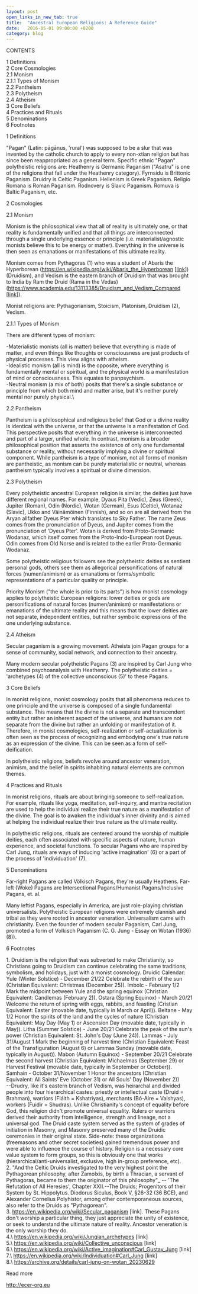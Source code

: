 ```yaml
---
layout: post
open_links_in_new_tab: true
title:  "Ancestral European Religions: A Reference Guide"
date:   2016-05-01 09:00:00 +0200
category: blog
---
```


CONTENTS

1 Definitions\
2 Core Cosmologies \
2.1 Monism\
2.1.1 Types of Monism \
2.2 Pantheism \
2.3 Polytheism \
2.4 Atheism \
3 Core Beliefs \
4 Practices and Rituals \
5 Denominations \
6 Footnotes

1 Definitions

"Pagan" (Latin: pāgānus, 'rural') was supposed to be a slur that was invented by the catholic church to apply to every non-xtian religion but has since been reappropriated as a general term. Specific ethnic "Pagan" polytheistic religions are: Heathenry is Germanic Paganism ("Asatru" is one of the religions that fall under the Heathenry category). Fyrnsidu is Brittonic Paganism. Druidry is Celtic Paganism. Hellenism is Greek Paganism. Religio Romana is Roman Paganism. Rodnovery is Slavic Paganism. Romuva is Baltic Paganism, etc. 

2 Cosmologies

2.1 Monism

Monism is the philosophical view that all of reality is ultimately one, or that reality is fundamentally unified and that all things are interconnected through a single underlying essence or principle (i.e. materialist/agnostic monists believe this to be energy or matter). Everything in the universe is then seen as emanations or manifestations of this ultimate reality.

Monism comes from Pythagoras (1) who was a student of Abaris the Hyperborean (https://en.wikipedia.org/wiki/Abaris_the_Hyperborean \[[link](https://en.wikipedia.org/wiki/Abaris_the_Hyperborean)\]) (Druidism), and Vedism is the eastern branch of Druidism that was brought to India by Ram the Druid (Rama in the Vedas) (https://www.academia.edu/13113385/Druidism_and_Vedism_Compared \[[link](https://www.academia.edu/13113385/Druidism_and_Vedism_Compared)\]).

Monist religions are: Pythagorianism, Stoicism, Platonism, Druidism (2), Vedism.

2.1.1 Types of Monism 

There are different types of monism: 

-Materialistic monists (all is matter) believe that everything is made of matter, and even things like thoughts or consciousness are just products of physical processes. This view aligns with atheism. \
-Idealistic monism (all is mind) is the opposite, where everything is fundamentally mental or spiritual, and the physical world is a manifestation of mind or consciousness. This equates to panpsychism. \
-Neutral monism (a mix of both) posits that there's a single substance or principle from which both mind and matter arise, but it's neither purely mental nor purely physical.\

2.2 Pantheism

Pantheism is a philosophical and religious belief that God or a divine reality is identical with the universe, or that the universe is a manifestation of God. This perspective posits that everything in the universe is interconnected and part of a larger, unified whole. In contrast, monism is a broader philosophical position that asserts the existence of only one fundamental substance or reality, without necessarily implying a divine or spiritual component. While pantheism is a type of monism, not all forms of monism are pantheistic, as monism can be purely materialistic or neutral, whereas pantheism typically involves a spiritual or divine dimension.

2.3 Polytheism

Every polytheistic ancestral European religion is similar, the deities just have different regional names. For example, Dyaus Pita (Vedic), Zeus (Greek), Jupiter (Roman), Odin (Nordic), Wotan (German), Esus (Celtic), Wotanaz (Slavic), Ukko and Väinämöinen (Finnish), and so on are all derived from the Aryan allfather Dyeus Pter which translates to Sky Father. The name Zeus comes from the pronunciation of Dyeus, and Jupiter comes from the pronunciation of 'Dyeus Pter'. Wotan is derived from Proto-Germanic Wodanaz, which itself comes from the Proto-Indo-European root Dyeus. Odin comes from Old Norse and is related to the earlier Proto-Germanic Wodanaz.

Some polytheistic religious followers see the polytheistic deities as sentient personal gods, others see them as allegorical personifications of natural forces (numen/animism) or as emanations or forms/symbolic representations of a particular quality or principle. 

Priority Monism ("the whole is prior to its parts") is how monist cosmology applies to polytheistic European religions: lower deities or gods are personifications of natural forces (numen/animism) or manifestations or emanations of the ultimate reality and this means that the lower deities are not separate, independent entities, but rather symbolic expressions of the one underlying substance.

2.4 Atheism 

Secular paganism is a growing movement. Atheists join Pagan groups for a sense of community, social network, and connection to their ancestry.

Many modern secular polytheistic Pagans (3) are inspired by Carl Jung who combined psychoanalysis with Heathenry. The polytheistic deities = 'archetypes (4) of the collective unconscious (5)' to these Pagans.

3 Core Beliefs

In monist religions, monist cosmology posits that all phenomena reduces to one principle and the universe is composed of a single fundamental substance. This means that the divine is not a separate and transcendent entity but rather an inherent aspect of the universe, and humans are not separate from the divine but rather an unfolding or manifestation of it. Therefore, in monist cosmologies, self-realization or self-actualization is often seen as the process of recognizing and embodying one's true nature as an expression of the divine. This can be seen as a form of self-deification.

In polytheistic religions, beliefs revolve around ancestor veneration, animism, and the belief in spirits inhabiting natural elements are common themes.

4 Practices and Rituals

In monist religions, rituals are about bringing someone to self-realization. For example, rituals like yoga, meditation, self-inquiry, and mantra recitation are used to help the individual realize their true nature as a manifestation of the divine. The goal is to awaken the individual's inner divinity and is aimed at helping the individual realize their true nature as the ultimate reality.

In polytheistic religions, rituals are centered around the worship of multiple deities, each often associated with specific aspects of nature, human experience, and societal functions.  To secular Pagans who are inspired by Carl Jung, rituals are ways of inducing 'active imagination' (6) or a part of the process of 'individuation' (7).

5 Denominations

Far-right Pagans are called Völkisch Pagans, they're usually Heathens. Far-left (Woke) Pagans are Intersectional Pagans/Humanist Pagans/Inclusive Pagans, et. al.

Many leftist Pagans, especially in America, are just role-playing christian universalists. Polytheistic European religions were extremely clannish and tribal as they were rooted in ancestor veneration. Universalism came with christianity. Even the founder of modern secular Paganism, Carl Jung, promoted a form of Volkisch Paganism (C. G. Jung - Essay on Wotan (1936) (8)).

6 Footnotes

1\. Druidism is the religion that was subverted to make Christianity, so Christians going to Druidism can continue celebrating the same traditions, symbolism, and holidays, just with a monist cosmology. Druidic Calendar: Yule (Winter Solstice) - December 21/22 Celebrate the rebirth of the sun (Christian Equivalent: Christmas (December 25)). Imbolc - February 1/2 Mark the midpoint between Yule and the spring equinox (Christian Equivalent: Candlemas (February 2)). Ostara (Spring Equinox) - March 20/21 Welcome the return of spring with eggs, rabbits, and feasting (Cristian Equivalent: Easter (movable date, typically in March or April)). Beltane - May 1/2 Honor the spirits of the land and the cycles of nature (Christian Equivalent: May Day (May 1) or Ascension Day (movable date, typically in May)). Litha (Summer Solstice) - June 20/21 Celebrate the peak of the sun's power (Christian Equivalent: St. John's Day (June 24)). Lammas - July 31/August 1 Mark the beginning of harvest time (Christian Equivalent: Feast of the Transfiguration (August 6) or Lammas Sunday (movable date, typically in August)). Mabon (Autumn Equinox) - September 20/21 Celebrate the second harvest (Christian Equivalent: Michaelmas (September 29) or Harvest Festival (movable date, typically in September or October)). Samhain - October 31/November 1 Honor the ancestors (Christian Equivalent: All Saints' Eve (October 31) or All Souls' Day (November 2)) \
--Drudry, like it's eastern branch of Vedism, was heirarchal and divided people into four hierarchical castes: priestly or intellectual caste (Druid = Brahman), warriors (Fláith = Kshatriyas), merchants (Bó-Aire = Vaishyas), workers (Fuidir = Shudras). Unlike Christianity's concept of equality before God, this religion didn't promote universal equality. Rulers or warriors derived their authority from intelligence, strength and lineage, not a universal god. The Druid caste system served as the system of grades of initiation in Masonry, and Masonry preserved many of the Druidic ceremonies in their original state. Side-note: these organizations (freemasons and other secret societies) gained tremendous power and were able to influence the course of history. Religion is a necessary core value system to form groups, so this is obviously one that works (hierarchical/anti-universalist, exclusive, high in-group preference, etc). \
2\. "And the Celtic Druids investigated to the very highest point the Pythagorean philosophy, after Zamolxis, by birth a Thracian, a servant of Pythagoras, became to them the originator of this philosophy"_ -- 'The Refutation of All Heresies', Chapter XXII.--The Druids; Progenitors of their System by St. Hippolytus. Diodorus Siculus, Book V, §26-32 (36 BCE), and Alexander Cornelius Polyhistor, among other contemporaneous sources, also refer to the Druids as "Pythagorean". \
3\. https://en.wikipedia.org/wiki/Secular_paganism [link]. These Pagans don't worship a particular thing, they just appreciate the unity of existence, or seek to understand the ultimate nature of reality. Ancestor veneration is the only worship they do. \
4.\ https://en.wikipedia.org/wiki/Jungian_archetypes [link] \
5.\ https://en.wikipedia.org/wiki/Collective_unconscious [link] \
6.\ https://en.wikipedia.org/wiki/Active_imagination#Carl_Gustav_Jung [link] \
7.\ https://en.wikipedia.org/wiki/Individuation#Carl_Jung [link] \
8.\ https://archive.org/details/carl-jung-on-wotan_20230629

Read more

http://ecer-org.eu
